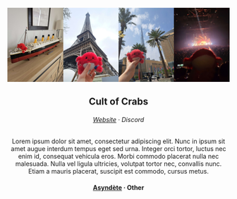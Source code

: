 <p align="center">
  <img src="/profile/assets/crabs_banner.jpg">
</p>


<h2 align="center">
    Cult of Crabs
</h2>


<h6 align="center">
    <a href=''>Website</a>
    ·
    Discord
</h6>


<p align="center">
  Lorem ipsum dolor sit amet, consectetur adipiscing elit. Nunc in ipsum sit amet augue interdum tempus eget sed urna. Integer orci tortor, luctus nec enim id, consequat vehicula eros. Morbi commodo placerat nulla nec malesuada. Nulla vel ligula ultricies, volutpat tortor nec, convallis nunc. Etiam a mauris placerat, suscipit est commodo, cursus metus.
</p>


<h4 align="center">
    <a href=''>Asyndète</a>
    ·
    Other
</h4>